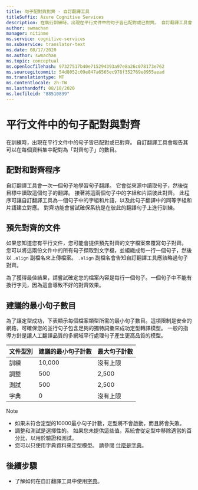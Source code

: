 ```yaml
---
title: 句子配對與對齊 - 自訂翻譯工具
titleSuffix: Azure Cognitive Services
description: 在執行訓練時，出現在平行文件中的句子皆已配對或已對齊。 自訂翻譯工具會藉由讀取句子和此句子的翻譯，一次一個句子地學習翻譯。 接著將這兩個句子中的字組和片語彼此對齊。
author: swmachan
manager: nitinme
ms.service: cognitive-services
ms.subservice: translator-text
ms.date: 08/17/2020
ms.author: swmachan
ms.topic: conceptual
ms.openlocfilehash: 97327517b40e715294393a97e8a26c078173e762
ms.sourcegitcommit: 54d8052c09e847a6565ec978f352769e8955aead
ms.translationtype: MT
ms.contentlocale: zh-TW
ms.lasthandoff: 08/18/2020
ms.locfileid: "88510839"
---
```

# <a name="sentence-pairing-and-alignment-in-parallel-documents"></a>平行文件中的句子配對與對齊

在訓練時，出現在平行文件中的句子皆已配對或已對齊。 自訂翻譯工具會報告其可以在每個資料集中配對為「對齊句子」的數目。

## <a name="pairing-and-alignment-process"></a>配對和對齊程序

自訂翻譯工具會一次一個句子地學習句子翻譯。 它會從來源中讀取句子，然後從目標中讀取這個句子的翻譯。 接著將這兩個句子中的字組和片語彼此對齊。 此程序可讓自訂翻譯工具為一個句子中的字組和片語，以及此句子翻譯中的同等字組和片語建立對應。 對齊功能會嘗試確保系統是在彼此的翻譯句子上進行訓練。

## <a name="pre-aligned-documents"></a>預先對齊的文件

如果您知道您有平行文件，您可能會提供預先對齊的文字檔案來覆寫句子對齊。 您可以將這兩份文件中的所有句子擷取到文字檔，並組織成每一行一個句子，然後以 `.align` 副檔名來上傳檔案。 `.align` 副檔名會告知自訂翻譯工具應該略過句子對齊。

為了獲得最佳結果，請嘗試確定您的檔案內容是每行一個句子。一個句子中不能有換行字元，因為這會導致不好的對齊效果。

## <a name="suggested-minimum-number-of-sentences"></a>建議的最小句子數目

為了讓定型成功，下表顯示每個檔案類型所需的最小句子數目。這項限制是安全的網路，可確保您的並行句子包含足夠的獨特詞彙來成功定型轉譯模型。 一般的指導方針是讓人工翻譯品質的多網域平行處理句子產生更高品質的模型。

| 文件型別   | 建議的最小句子計數 | 最大句子計數 |
|------------|--------------------------------------------|--------------------------------|
| 訓練   | 10,000                                     | 沒有上限                 |
| 調整     | 500                                      | 2,500       |
| 測試    | 500                                      | 2,500  |
| 字典 | 0                                          | 沒有上限                 |

> [!NOTE]
> - 如果未符合定型的10000最小句子計數，定型將不會啟動，而且將會失敗。 
> - 調整和測試是選擇性的。 如果您未提供這些值，系統會從定型中移除適當的百分比，以用於驗證和測試。 
> - 您可以只使用字典資料來定型模型。 請參閱 [什麼是字典](https://docs.microsoft.com/azure/cognitive-services/translator/custom-translator/what-is-dictionary)。

## <a name="next-steps"></a>後續步驟

- 了解如何在自訂翻譯工具中使用[字典](what-is-dictionary.md)。
